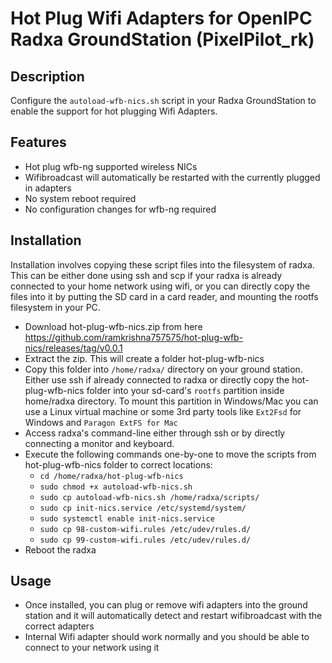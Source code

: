 # Hot Plug Wifi Adapters for OpenIPC Radxa GroundStation (PixelPilot_rk)

## Description
Configure the `autoload-wfb-nics.sh` script in your Radxa GroundStation to enable the support for hot plugging Wifi Adapters.

## Features
- Hot plug wfb-ng supported wireless NICs
- Wifibroadcast will automatically be restarted with the currently plugged in adapters
- No system reboot required
- No configuration changes for wfb-ng required


## Installation
Installation involves copying these script files into the filesystem of radxa. This can be either done using ssh and scp if your radxa is already connected to your home network using wifi, or you can directly copy the files into it by putting the SD card in a card reader, and mounting the rootfs filesystem in your PC.
- Download hot-plug-wfb-nics.zip from here https://github.com/ramkrishna757575/hot-plug-wfb-nics/releases/tag/v0.0.1
- Extract the zip. This will create a folder hot-plug-wfb-nics
- Copy this folder into `/home/radxa/` directory on your ground station. Either use ssh if already connected to radxa or directly copy the hot-plug-wfb-nics folder into your sd-card's `rootfs` partition inside home/radxa directory. To mount this partition in Windows/Mac you can use a Linux virtual machine or some 3rd party tools like `Ext2Fsd` for Windows and `Paragon ExtFS for Mac`
- Access radxa's command-line either through ssh or by directly connecting a monitor and keyboard.
- Execute the following commands one-by-one to move the scripts from hot-plug-wfb-nics folder to correct locations:
  - `cd /home/radxa/hot-plug-wfb-nics`
  - `sudo chmod +x autoload-wfb-nics.sh`
  - `sudo cp autoload-wfb-nics.sh /home/radxa/scripts/`
  - `sudo cp init-nics.service /etc/systemd/system/`
  - `sudo systemctl enable init-nics.service`
  - `sudo cp 98-custom-wifi.rules /etc/udev/rules.d/`
  - `sudo cp 99-custom-wifi.rules /etc/udev/rules.d/`
- Reboot the radxa

## Usage
- Once installed, you can plug or remove wifi adapters into the ground station and it will automatically detect and restart wifibroadcast with the correct adapters
- Internal Wifi adapter should work normally and you should be able to connect to your network using it
 